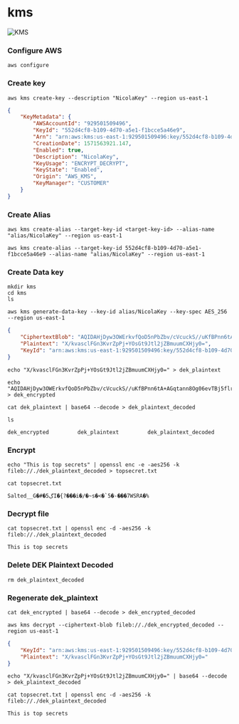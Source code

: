 # kms

![KMS](images/kms.jpg)

### Configure AWS
```
aws configure
```

### Create key

```
aws kms create-key --description "NicolaKey" --region us-east-1
```

```json
{
    "KeyMetadata": {
        "AWSAccountId": "929501509496",
        "KeyId": "552d4cf8-b109-4d70-a5e1-f1bcce5a46e9",
        "Arn": "arn:aws:kms:us-east-1:929501509496:key/552d4cf8-b109-4d70-a5e1-f1bcce5a46e9",
        "CreationDate": 1571563921.147,
        "Enabled": true,
        "Description": "NicolaKey",
        "KeyUsage": "ENCRYPT_DECRYPT",
        "KeyState": "Enabled",
        "Origin": "AWS_KMS",
        "KeyManager": "CUSTOMER"
    }
}
```

### Create Alias
`aws kms create-alias --target-key-id <target-key-id> --alias-name "alias/NicolaKey" --region us-east-1`


```
aws kms create-alias --target-key-id 552d4cf8-b109-4d70-a5e1-f1bcce5a46e9 --alias-name "alias/NicolaKey" --region us-east-1
```

### Create Data key
```
mkdir kms
cd kms
ls

aws kms generate-data-key --key-id alias/NicolaKey --key-spec AES_256 --region us-east-1
```

```json
{
    "CiphertextBlob": "AQIDAHjDyw3OWErkvfQoD5nPbZbv/cVcuckS//uKfBPnn6tA+AGqtann8Og06evTBj5flrvyAAAAfjB8BgkqhkiG9w0BBwagbzBtAgEAMGgGCSqGSIb3DQEHATAeBglghkgBZQMEAS4wEQQMUk/xKFES8BvbcBLyAgEQgDvF8m8HSlQsktmbGAGLJJ2qxx6wMTzT6mBtHmuVSwVzUiU5Ec/2/cLSlmqfIIjPYsmqwrnIcKa57l7r7w==",
    "Plaintext": "X/kvasclFGn3KvrZpPj+YOsGt9Jtl2jZBmuumCXHjy0=",
    "KeyId": "arn:aws:kms:us-east-1:929501509496:key/552d4cf8-b109-4d70-a5e1-f1bcce5a46e9"
}
```

```
echo "X/kvasclFGn3KvrZpPj+YOsGt9Jtl2jZBmuumCXHjy0=" > dek_plaintext

echo "AQIDAHjDyw3OWErkvfQoD5nPbZbv/cVcuckS//uKfBPnn6tA+AGqtann8Og06evTBj5flrvyAAAAfjB8BgkqhkiG9w0BBwagbzBtAgEAMGgGCSqGSIb3DQEHATAeBglghkgBZQMEAS4wEQQMUk/xKFES8BvbcBLyAgEQgDvF8m8HSlQsktmbGAGLJJ2qxx6wMTzT6mBtHmuVSwVzUiU5Ec/2/cLSlmqfIIjPYsmqwrnIcKa57l7r7w==" > dek_encrypted

cat dek_plaintext | base64 --decode > dek_plaintext_decoded
```

```
ls
```
```
dek_encrypted         dek_plaintext         dek_plaintext_decoded
```

### Encrypt

```
echo "This is top secrets" | openssl enc -e -aes256 -k fileb://./dek_plaintext_decoded > topsecret.txt
```
```
cat topsecret.txt
```
```
Salted__G�#�5ڳI�{?���i�/�~s�<�`5�-���7WSRA�%
```
### Decrypt file

```
cat topsecret.txt | openssl enc -d -aes256 -k fileb://./dek_plaintext_decoded
```
```
This is top secrets
```
### Delete DEK Plaintext Decoded

```
rm dek_plaintext_decoded
```
### Regenerate dek_plaintext
```
cat dek_encrypted | base64 --decode > dek_encrypted_decoded
```

```
aws kms decrypt --ciphertext-blob fileb://./dek_encrypted_decoded --region us-east-1
```
```json
{
    "KeyId": "arn:aws:kms:us-east-1:929501509496:key/552d4cf8-b109-4d70-a5e1-f1bcce5a46e9",
    "Plaintext": "X/kvasclFGn3KvrZpPj+YOsGt9Jtl2jZBmuumCXHjy0="
}
```
```
echo "X/kvasclFGn3KvrZpPj+YOsGt9Jtl2jZBmuumCXHjy0=" | base64 --decode > dek_plaintext_decoded
```
```
cat topsecret.txt | openssl enc -d -aes256 -k fileb://./dek_plaintext_decoded
```
```
This is top secrets
```

